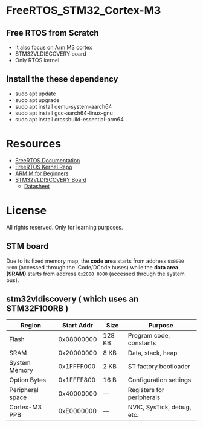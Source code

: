 # FreeRTOS_STM32_Cortex-M3

## Free RTOS from Scratch
- It also focus on Arm M3 cortex
- STM32VLDISCOVERY board
- Only RTOS kernel

## Install the these dependency
- sudo apt update
- sudo apt upgrade
- sudo apt install qemu-system-aarch64
- sudo apt install gcc-aarch64-linux-gnu
- sudo apt install crossbuild-essential-arm64

  
# Resources
- [FreeRTOS Documentation](https://github.com/FreeRTOS/FreeRTOS-Kernel-Book/releases/download/V1.1.0/Mastering-the-FreeRTOS-Real-Time-Kernel.v1.1.0.pdf)
- [FreeRTOS Kernel Repo](https://github.com/FreeRTOS/FreeRTOS-Kernel)
- [ARM M for Beginners](https://community.arm.com/cfs-file/__key/telligent-evolution-components-attachments/01-2142-00-00-00-00-52-96/White-Paper-_2D00_-Cortex_2D00_M-for-Beginners-_2D00_-2016-_2800_final-v3_2900_.pdf)
- [STM32VLDISCOVERY Board](https://www.st.com/resource/en/user_manual/um0919-stm32vldiscovery-stm32-value-line-discovery-stmicroelectronics.pdf)
  - [Datasheet](https://www.st.com/resource/en/reference_manual/dm00031020-stm32f405-415-stm32f407-417-stm32f427-437-and-stm32f429-439-advanced-arm-based-32-bit-mcus-stmicroelectronics.pdf)

# License

All rights reserved. Only for learning purposes.

## STM board
Due to its fixed memory map, the **code area** starts from address `0x0000 0000` (accessed
through the ICode/DCode buses) while the **data area (SRAM)** starts from address
`0x2000 0000` (accessed through the system bus).

## stm32vldiscovery ( which uses an STM32F100RB )
| Region           | Start Addr | Size   | Purpose                    |
| ---------------- | ---------- | ------ | -------------------------- |
| Flash            | 0x08000000 | 128 KB | Program code, constants    |
| SRAM             | 0x20000000 | 8 KB   | Data, stack, heap          |
| System Memory    | 0x1FFFF000 | 2 KB   | ST factory bootloader      |
| Option Bytes     | 0x1FFFF800 | 16 B   | Configuration settings     |
| Peripheral space | 0x40000000 | —      | Registers for peripherals  |
| Cortex-M3 PPB    | 0xE0000000 | —      | NVIC, SysTick, debug, etc. |
